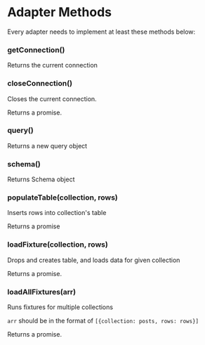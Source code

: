 # Adapter Methods

Every adapter needs to implement at least these methods below:

### getConnection()

Returns the current connection

### closeConnection()

Closes the current connection.

Returns a promise.

### query()

Returns a new query object

### schema()

Returns Schema object

### populateTable(collection, rows)

Inserts rows into collection's table

Returns a promise

### loadFixture(collection, rows)

Drops and creates table, and loads data for given collection

Returns a promise.

### loadAllFixtures(arr)

Runs fixtures for multiple collections

`arr` should be in the format of `[{collection: posts, rows: rows}]`

Returns a promise.
